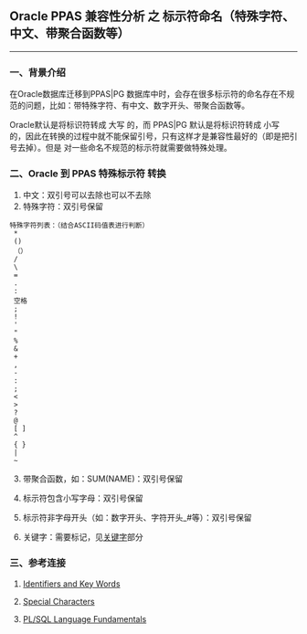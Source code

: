 ## Oracle PPAS 兼容性分析 之 标示符命名（特殊字符、中文、带聚合函数等）
---

### 一、背景介绍
  在Oracle数据库迁移到PPAS|PG 数据库中时，会存在很多标示符的命名存在不规范的问题，比如：带特殊字符、有中文、数字开头、带聚合函数等。
  
  Oracle默认是将标识符转成 大写 的，而 PPAS|PG 默认是将标识符转成 小写 的，因此在转换的过程中就不能保留引号，只有这样才是兼容性最好的（即是把引号去掉）。但是 对一些命名不规范的标示符就需要做特殊处理。
  
### 二、Oracle 到 PPAS 特殊标示符 转换
1. 中文：双引号可以去除也可以不去除
2. 特殊字符：双引号保留
```
特殊字符列表：（结合ASCII码值表进行判断）
 *
 ()
 （） 
 / 
 \
 = 
 . 
 : 
 空格 
 ; 
 ! 
 ' 
 " 
 % 
 & 
 + 
 , 
 - 
 :
 ; 
 < 
 > 
 ? 
 @ 
 [ ] 
 ^ 
 { }
 |
 ~

```
3. 带聚合函数，如：SUM(NAME)：双引号保留
4. 标示符包含小写字母：双引号保留
5. 标示符非字母开头（如：数字开头、字符开头_#等）：双引号保留

6. 关键字：需要标记，见[关键字](https://github.com/oomdb/ora2opendb/blob/master/ppas/20180628/20180628_01.md)部分

### 三、参考连接
1. [Identifiers and Key Words](https://www.postgresql.org/docs/9.6/static/sql-syntax-lexical.html#SQL-SYNTAX-IDENTIFIERS)

2. [Special Characters](https://www.postgresql.org/docs/9.6/static/sql-syntax-lexical.html#SQL-SYNTAX-SPECIAL-CHARS)

3. [PL/SQL Language Fundamentals](https://docs.oracle.com/cd/E11882_01/appdev.112/e25519/fundamentals.htm#LNPLS002)
